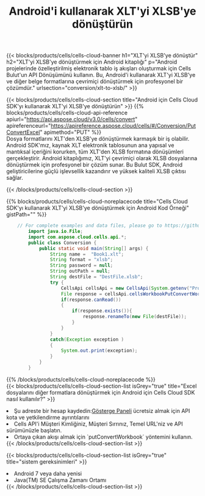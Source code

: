 ﻿---
title:  Android'i kullanarak XLT'yi XLSB'ye dönüştürün
description:  XLT biçimindeki bir dosyayı XLSB biçimindeki bir dosyaya dönüştürmek için Android için Aspose.Cells Cloud SDK'yı kullanma.
kwords: Excel, Convert XLT to XLSB, REST, Android
howto: How to convert XLT to XLSB using Aspose.Cells Cloud Android library.
---
{{< blocks/products/cells/cells-cloud-banner h1="XLT\'yi XLSB\'ye dönüştür" h2="XLT\'yi XLSB\'ye dönüştürmek için Android kitaplığı" p="Android projelerinde özelleştirilmiş elektronik tablo iş akışları oluşturmak için Cells Bulut\'un API Dönüşümünü kullanın. Bu, Android\'i kullanarak XLT\'yi XLSB\'ye ve diğer belge formatlarına çevrimiçi dönüştürmek için profesyonel bir çözümdür." urlsection="conversion/xlt-to-xlsb/" >}}

{{< blocks/products/cells/cells-cloud-section title="Android için Cells Cloud SDK\'yı kullanarak XLT\'yi XLSB\'ye dönüştürün" >}}
{{% blocks/products/cells/cells-cloud-api-reference apiurl="https://api.aspose.cloud/v3.0/cells/convert" apireferenceurl="https://apireference.aspose.cloud/cells/#/Conversion/PutConvertExcel" apimethod="PUT" %}}
<br/>
Dosya formatlarını XLT'den XLSB'ye dönüştürmek karmaşık bir iş olabilir. Android SDK'mız, kaynak XLT elektronik tablosunun ana yapısal ve mantıksal içeriğini korurken, tüm XLT'den XLSB formatına dönüşümleri gerçekleştirir. Android kitaplığımız, XLT'yi çevrimiçi olarak XLSB dosyalarına dönüştürmek için profesyonel bir çözüm sunar. Bu Bulut SDK, Android geliştiricilerine güçlü işlevsellik kazandırır ve yüksek kaliteli XLSB çıktısı sağlar.

{{< /blocks/products/cells/cells-cloud-section >}}

{{% blocks/products/cells/cells-cloud-noreplacecode title="Cells Cloud SDK\'yı kullanarak XLT\'yi XLSB\'ye dönüştürmek için Android Kod Örneği" gistPath="" %}}
 
```java
    // For complete examples and data files, please go to https://github.com/aspose-cells-cloud/aspose-cells-cloud-android/
        import java.io.File;
        import com.aspose.cloud.cells.api.*;
        public class Conversion {
            public static void main(String[] args) {
                String name =  "Book1.xlt";
                String format = "xlsb";
                String password = null;
                String outPath = null;
                String destFile = "DestFile.xlsb";
                try {
                    CellsApi cellsApi = new CellsApi(System.getenv("ProductClientId"), System.getenv("ProductClientSecret"));
                    File response = cellsApi.cellsWorkbookPutConvertWorkbook(new File(name), format, password, outPath, null,null);            
                    if(response.canRead())
                    {
                        if(response.exists()){
                            response.renameTo(new File(destFile));
                        }                
                    }
                }
                catch(Exception exception )
                {
                    System.out.print(exception);
                }
            }
        }
```
 
{{% /blocks/products/cells/cells-cloud-noreplacecode %}}
<br/>
{{< blocks/products/cells/cells-cloud-section-list isGrey="true" title="Excel dosyalarını diğer formatlara dönüştürmek için Android için Cells Cloud SDK nasıl kullanılır?" >}}
<li> Şu adreste bir hesap kaydedin:<a href="https://dashboard.aspose.cloud/">Gösterge Paneli</a> ücretsiz almak için API kota ve yetkilendirme ayrıntılarını</li>
<li>Cells API'i Müşteri Kimliğiniz, Müşteri Sırrınız, Temel URL'niz ve API sürümünüzle başlatın.</li>
<li>Ortaya çıkan akışı almak için `putConvertWorkbook` yöntemini kullanın.</li>
{{< /blocks/products/cells/cells-cloud-section-list >}}

{{< blocks/products/cells/cells-cloud-section-list isGrey="true" title="sistem gereksinimleri" >}}
<li>Android 7 veya daha yenisi</li>
<li>Java(TM) SE Çalışma Zamanı Ortamı</li>
{{< /blocks/products/cells/cells-cloud-section-list >}}
